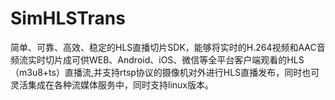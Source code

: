# SimHLSTrans
简单、可靠、高效、稳定的HLS直播切片SDK，能够将实时的H.264视频和AAC音频流实时切片成可供WEB、Android、iOS、微信等全平台客户端观看的HLS（m3u8+ts）直播流,并支持rtsp协议的摄像机对外进行HLS直播发布，同时也可灵活集成在各种流媒体服务中，同时支持linux版本。
